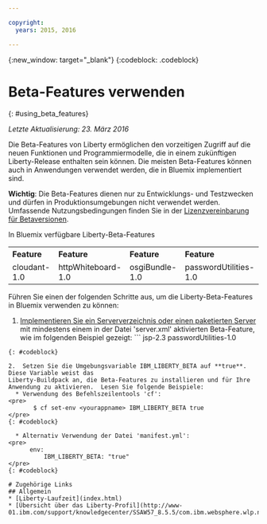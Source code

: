 ```yaml
---

copyright:
  years: 2015, 2016

---
```


{:new_window: target="_blank"}
{:codeblock: .codeblock}

# Beta-Features verwenden
{: #using_beta_features}

*Letzte Aktualisierung: 23. März 2016*

Die Beta-Features von Liberty ermöglichen den vorzeitigen Zugriff auf die neuen Funktionen und Programmiermodelle, die in einem zukünftigen Liberty-Release enthalten sein können. Die meisten Beta-Features können auch in Anwendungen verwendet werden, die in Bluemix implementiert sind. 

**Wichtig**: Die Beta-Features dienen nur zu Entwicklungs- und Testzwecken und dürfen in Produktionsumgebungen nicht verwendet werden. Umfassende Nutzungsbedingungen finden Sie in der
[ Lizenzvereinbarung für Betaversionen](http://public.dhe.ibm.com/ibmdl/export/pub/software/websphere/wasdev/downloads/wlp/beta/lafiles/en.html).

In Bluemix verfügbare Liberty-Beta-Features
<table>
<tr>
<th align="left">Feature</th>
<th align="left">Feature</th>
<th align="left">Feature</th>
<th align="left">Feature</th>
</tr>

<tr>
<td>cloudant-1.0</td>
<td>httpWhiteboard-1.0</td>
<td>osgiBundle-1.0</td>
<td>passwordUtilities-1.0</td>
</tr>
</table>

Führen Sie einen der folgenden Schritte aus, um die Liberty-Beta-Features in Bluemix verwenden zu können:

1. [Implementieren Sie ein Serververzeichnis oder einen paketierten Server](optionsForPushing.html) mit mindestens einem in der Datei 'server.xml' aktivierten Beta-Feature, wie im folgenden Beispiel gezeigt: ```
    <server>
        <featureManager>
            <feature>jsp-2.3</feature>
            <feature>passwordUtilities-1.0</feature>
        </featureManager>
    </server>
```
{: #codeblock}

2.  Setzen Sie die Umgebungsvariable IBM_LIBERTY_BETA auf **true**. Diese Variable weist das
Liberty-Buildpack an, die Beta-Features zu installieren und für Ihre Anwendung zu aktivieren.  Lesen Sie folgende Beispiele:
  * Verwendung des Befehlszeilentools 'cf':
<pre>
       $ cf set-env <yourappname> IBM_LIBERTY_BETA true
</pre>
{: #codeblock}

  * Alternativ Verwendung der Datei 'manifest.yml': 
<pre>
      env:
          IBM_LIBERTY_BETA: "true"
</pre>
{: #codeblock}

# Zugehörige Links
## Allgemein
* [Liberty-Laufzeit](index.html)
* [Übersicht über das Liberty-Profil](http://www-01.ibm.com/support/knowledgecenter/SSAW57_8.5.5/com.ibm.websphere.wlp.nd.doc/ae/cwlp_about.html)
